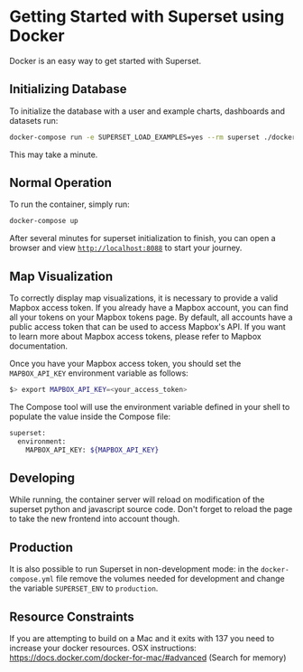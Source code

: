 <!--
Licensed to the Apache Software Foundation (ASF) under one
or more contributor license agreements.  See the NOTICE file
distributed with this work for additional information
regarding copyright ownership.  The ASF licenses this file
to you under the Apache License, Version 2.0 (the
"License"); you may not use this file except in compliance
with the License.  You may obtain a copy of the License at

  http://www.apache.org/licenses/LICENSE-2.0

Unless required by applicable law or agreed to in writing,
software distributed under the License is distributed on an
"AS IS" BASIS, WITHOUT WARRANTIES OR CONDITIONS OF ANY
KIND, either express or implied.  See the License for the
specific language governing permissions and limitations
under the License.
-->

# Getting Started with Superset using Docker

Docker is an easy way to get started with Superset.

## Initializing Database

To initialize the database with a user and example charts, dashboards and datasets run:

```bash
docker-compose run -e SUPERSET_LOAD_EXAMPLES=yes --rm superset ./docker-init.sh
```

This may take a minute.

## Normal Operation

To run the container, simply run:

```bash
docker-compose up
```

After several minutes for superset initialization to finish, you can open a browser and view [`http://localhost:8088`](http://localhost:8088) 
to start your journey.

## Map Visualization
To correctly display map visualizations, it is necessary to provide a valid Mapbox access token.
If you already have a Mapbox account, you can find all your tokens on your Mapbox tokens page.
By default, all accounts have a public access token that can be used to access Mapbox's API.
If you want to learn more about Mapbox access tokens, please refer to Mapbox documentation.

Once you have your Mapbox access token, you should set the `MAPBOX_API_KEY` environment variable as follows:
```bash
$> export MAPBOX_API_KEY=<your_access_token>
```
The Compose tool will use the environment variable defined in your shell to populate the value inside the Compose file:
```bash
superset:
  environment:
    MAPBOX_API_KEY: ${MAPBOX_API_KEY}
```

## Developing

While running, the container server will reload on modification of the superset python and javascript source code.
Don't forget to reload the page to take the new frontend into account though.

## Production

It is also possible to run Superset in non-development mode: in the `docker-compose.yml` file remove
the volumes needed for development and change the variable `SUPERSET_ENV` to `production`.

## Resource Constraints

If you are attempting to build on a Mac and it exits with 137 you need to increase your docker resources.
OSX instructions: https://docs.docker.com/docker-for-mac/#advanced (Search for memory)
